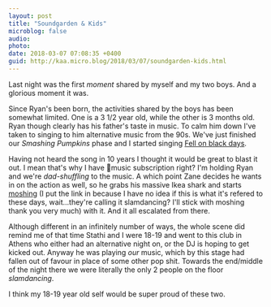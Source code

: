 ```yaml
---
layout: post
title: "Soundgarden & Kids"
microblog: false
audio: 
photo: 
date: 2018-03-07 07:08:35 +0400
guid: http://kaa.micro.blog/2018/03/07/soundgarden-kids.html
---
```

Last night was the first _moment_ shared by myself and my two boys. And a glorious moment it was. 

Since Ryan's been born, the activities shared by the boys has been somewhat limited. One is a 3 1/2 year old, while the other is 3 months old. Ryan though clearly has his father's taste in music. To calm him down I've taken to singing to him alternative music from the 90s. We've just finished our _Smashing Pumpkins_ phase and I started singing [Fell on black days](https://www.youtube.com/watch?v=ySzrJ4GRF7s).

Having not heard the song in 10 years I thought it would be great to blast it out. I mean that's why I have music subscription right? I'm holding Ryan and we're _dad-shuffling_ to the music.  A which point Zane decides he wants in on the action as well, so he grabs his massive Ikea shark and starts [moshing](https://en.wikipedia.org/wiki/Moshing) (I put the link in because I have no idea if this is what it's refered to these days, wait...they're calling it slamdancing? I'll stick with moshing thank you very much) with it. And it all escalated from there.

Although different in an infinitely number of ways, the whole scene did remind me of that time Stathi and I were 18-19 and went to this club in Athens who either had an alternative night on, or the DJ is hoping to get kicked out. Anyway he was playing _our_ music, which by this stage had fallen out of favour in place of some other pop shit. Towards the end/middle of the night there we were literally the only 2 people on the floor _slamdancing_. 

I think my 18-19 year old self would be super proud of these two.
